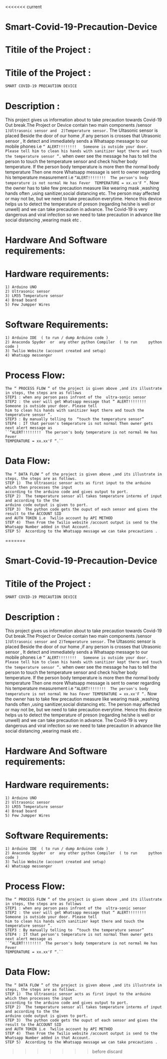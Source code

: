 <<<<<<< current
# Smart-Covid-19-Precaution-Device
 # Titile of the Project : 
  # Titile of the Project :
    SMART COVID-19 PRECAUTION DEVICE
 # Description : 
   This project gives us information about to take precaution towards Covid-19 Out break.The Project or Device contain two main components /sensor
       `1)Ultrasonic sensor and 
       2)Temperature sensor.`
	           The Ultasonic sensor is placed Beside the door of our home ,if any person is crosses that Utrasonic sensor , It  detect and immediately sends a Whatsapp message to our mobile phones i.e 
`“ ALERT!!!!!!!!   Someone is outside your door. Please tell him to clean his hands with sanitizer kept there and touch the temperature sensor ”.` when ower see the message he has to tell the person to touch the temperature sensor and check his/her body temperature. If the person body temperature is more then the normal body temperature
Then one more Whatsapp message is sent to owner regarding his temperature measurement i.e
 `“ALERT!!!!!!!!  The person's body temperature is not normal He has Fever 
TEMPERATURE = xx.xx'F “.`
	Now the owner has to take few precaution measure like wearing mask ,washing hands often ,using sanitizer,social distancing etc. The person may affected or may not be, but we need to take precaution everytime.
Hence this device helps us to detect the temperature of preson (regarding he/she is well or unwell) and we can take precaution in advance.
The Covid-19 is very dangerous and viral infection so we need to take precaution in advance like social distancing ,wearing mask etc .
 # Hardware And Software requirements:
   # Hardware requirements:
    1) Arduino UNO 
    2) Ultrasonic sensor
    3) LM35 Temperature sensor 
    4) Bread board
    5) Few Jumpper Wires
   # Software Requirements:
    1) Arduino IDE  ( to run / dump Arduino code )
    2) Anaconda Spyder  or  any other python Compiler  ( to run     python code )
    3) Twilio Website (account created and setup)
    4) Whatsapp messenger

 # Process Flow:

    The “ PROCESS FLOW “ of the project is given above ,and its illustrate in steps, the steps are as follows
    STEP1 : when any person pass infront of the  ultra-sonic sensor
    STEP2 : the user will get Whatsapp message that “ ALERT!!!!!!!!   Someone is outside your door. Please tell
    him to clean his hands with sanitizer kept there and touch the temperature sensor ”.
    STEP3 : By manually telling to  “touch the temperature sensor”
    STEP4 : If that person's temperature is not normal Then owner gets next alert message as
    ``“ALERT!!!!!!!!  The person's body temperature is not normal He has Fever
    TEMPERATURE = xx.xx'F “.``
 # Data Flow:

    The “ DATA FLOW “ of the project is given above ,and its illustrate in steps, the steps are as follows.
    STEP 1)  The Ultrasonic sensor acts as first input to the arduino which then processes the input
    according to the arduino code and gives output to port.
    STEP 2)  The temperature sensor all takes temperature interms of input and according to the the
    arduino code output is given to port.
    STEP 3)  The python code gets the ouput of each sensor and gives the  result to the ACCOUNT SID
    and AUTH TOKEN i.e  Twilio account by API METHOD
    STEP 4)  Then From the Twilio website /account output is send to the  Whatsapp Number added in that Account.
    STEP 5)  According to the Whatsapp message we can take precautions .
=======
# Smart-Covid-19-Precaution-Device
  # Titile of the Project :
    SMART COVID-19 PRECAUTION DEVICE
 # Description :
   This project gives us information about to take precaution towards Covid-19 Out break.The Project or Device contain two main components /sensor
       `1)Ultrasonic sensor and
       2)Temperature sensor.`
	           The Ultasonic sensor is placed Beside the door of our home ,if any person is crosses that Utrasonic sensor , It  detect and immediately sends a Whatsapp message to our mobile phones i.e
`“ ALERT!!!!!!!!   Someone is outside your door. Please tell him to clean his hands with sanitizer kept there and touch the temperature sensor ”.` when ower see the message he has to tell the person to touch the temperature sensor and check his/her body temperature. If the person body temperature is more then the normal body temperature
Then one more Whatsapp message is sent to owner regarding his temperature measurement i.e
 `“ALERT!!!!!!!!  The person's body temperature is not normal He has Fever
TEMPERATURE = xx.xx'F “.`
	Now the owner has to take few precaution measure like wearing mask ,washing hands often ,using sanitizer,social distancing etc. The person may affected or may not be, but we need to take precaution everytime.
Hence this device helps us to detect the temperature of preson (regarding he/she is well or unwell) and we can take precaution in advance.
The Covid-19 is very dangerous and viral infection so we need to take precaution in advance like social distancing ,wearing mask etc .
 # Hardware And Software requirements:
   # Hardware requirements:
    1) Arduino UNO
    2) Ultrasonic sensor
    3) LM35 Temperature sensor
    4) Bread board
    5) Few Jumpper Wires
   # Software Requirements:
    1) Arduino IDE  ( to run / dump Arduino code )
    2) Anaconda Spyder  or  any other python Compiler  ( to run     python code )
    3) Twilio Website (account created and setup)
    4) Whatsapp messenger

 # Process Flow:

    The “ PROCESS FLOW “ of the project is given above ,and its illustrate in steps, the steps are as follows
    STEP1 : when any person pass infront of the  ultra-sonic sensor
    STEP2 : the user will get Whatsapp message that “ ALERT!!!!!!!!   Someone is outside your door. Please tell
    him to clean his hands with sanitizer kept there and touch the temperature sensor ”.
    STEP3 : By manually telling to  “touch the temperature sensor”
    STEP4 : If that person's temperature is not normal Then owner gets next alert message as
    ``“ALERT!!!!!!!!  The person's body temperature is not normal He has Fever
    TEMPERATURE = xx.xx'F “.``
 # Data Flow:

    The “ DATA FLOW “ of the project is given above ,and its illustrate in steps, the steps are as follows.
    STEP 1)  The Ultrasonic sensor acts as first input to the arduino which then processes the input
    according to the arduino code and gives output to port.
    STEP 2)  The temperature sensor all takes temperature interms of input and according to the the
    arduino code output is given to port.
    STEP 3)  The python code gets the ouput of each sensor and gives the  result to the ACCOUNT SID
    and AUTH TOKEN i.e  Twilio account by API METHOD
    STEP 4)  Then From the Twilio website /account output is send to the  Whatsapp Number added in that Account.
    STEP 5)  According to the Whatsapp message we can take precautions .
>>>>>>> before discard
